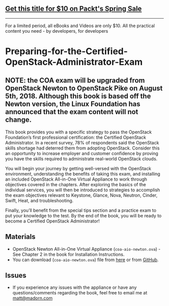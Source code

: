 ## [Get this title for $10 on Packt's Spring Sale](https://www.packt.com/B06903?utm_source=github&utm_medium=packt-github-repo&utm_campaign=spring_10_dollar_2022)
-----
For a limited period, all eBooks and Videos are only $10. All the practical content you need \- by developers, for developers

# Preparing-for-the-Certified-OpenStack-Administrator-Exam

## NOTE: the COA exam will be upgraded from OpenStack Newton to OpenStack Pike on August 5th, 2018. Although this book is based off the Newton version, the Linux Foundation has announced that the exam content will not change.

This book provides you with a specific strategy to pass the OpenStack Foundation’s first professional certification: the Certified OpenStack Administrator. In a recent survey, 78% of respondents said the OpenStack skills shortage had deterred them from adopting OpenStack. Consider this an opportunity to increase employer and customer confidence by proving you have the skills required to administrate real-world OpenStack clouds. 

You will begin your journey by getting well-versed with the OpenStack environment, understanding the benefits of taking this exam, and installing an included OpenStack All-in-One Virtual Appliance to work through objectives covered in the chapters. After exploring the basics of the individual services, you will then be introduced to strategies to accomplish the exam objectives relevant to Keystone, Glance, Nova, Neutron, Cinder, Swift, Heat, and troubleshooting. 

Finally, you’ll benefit from the special tips section and a practice exam to put your knowledge to the test. By the end of the book, you will be ready to become a Certified OpenStack Administrator!

## Materials

* OpenStack Newton All-in-One Virtual Appliance (`coa-aio-newton.ova`) - See Chapter 2 in the book for Installation Instructions.
* You can download (`coa-aio-newton.ova`) file from [here](http://bit.ly/2MQkp7A) or from [GitHub](https://github.com/PacktPublishing/Preparing-for-the-Certified-OpenStack-Administrator-Exam/blob/master/coa-aio-newton.ova).

## Issues

* If you experience any issues with the appliance or have any questions/comments regarding the book, feel free to email me at [matt@madorn.com](mailto:matt@madorn.com)
